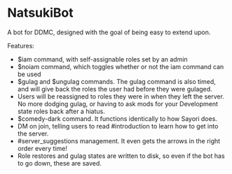 # NatsukiBot
A bot for DDMC, designed with the goal of being easy to extend upon.

Features:
- $iam command, with self-assignable roles set by an admin
- $noiam command, which toggles whether or not the iam command can be used
- $gulag and $ungulag commands. The gulag command is also timed, and will give back the roles the user had before they were gulaged.
- Users will be reassigned to roles they were in when they left the server. No more dodging gulag, or having to ask mods for your Development state roles back after a hiatus.
- $comedy-dark command. It functions identically to how Sayori does.
- DM on join, telling users to read #introduction to learn how to get into the server.
- #server_suggestions management. It even gets the arrows in the right order every time!
- Role restores and gulag states are written to disk, so even if the bot has to go down, these are saved.
